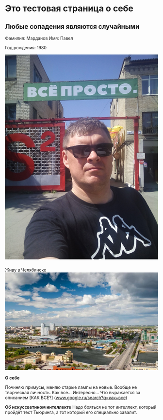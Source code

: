 # Это тестовая страница о себе

## Любые сопадения являются случайными

Фамилия: Марданов
Имя: Павел

Год рождения: 1980

![Фото](img/foto.jpg)

###
Живу в Челябинске
![Фото](img/chelyabinsk.jpg)


**О себе**

Починяю примусы, меняю старые лампы на новые. Вообще не творческая личность. Как все... Интересно... Что выражается за описанием [КАК ВСЕ?] (www.google.ru/search?q=как+все)

**Об искуссветнном интеллекте**
Надо бояться не тот интеллект, который пройдёт тест Тьюринга, а тот который его специально завалит.

